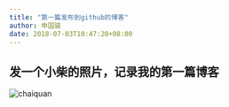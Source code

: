 ```yaml
---
title: "第一篇发布到github的博客"
author: 申国骏
date: 2018-07-03T10:47:20+08:00
---
```


## 发一个小柴的照片，记录我的第一篇博客
![chaiquan](https://shenguojun.github.io/image/chiquan.jpg)
